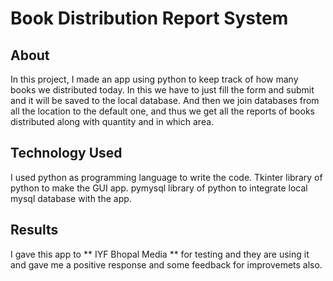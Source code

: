# Book Distribution Report System
## About
In this project, I made an app using python to keep track of how many books we distributed today. In this we have to just fill the form and submit and it will be saved to the local database. And then we join databases from all the location to the default one, and thus we get all the reports of books distributed along with quantity and in which area.

## Technology Used
I used python as programming language to write the code.
Tkinter library of python to make the GUI app.
pymysql library of python to integrate local mysql database with the app.

## Results
I gave this app to ** IYF Bhopal Media ** for testing and they are using it and gave me a positive response and some feedback for improvemets also.
